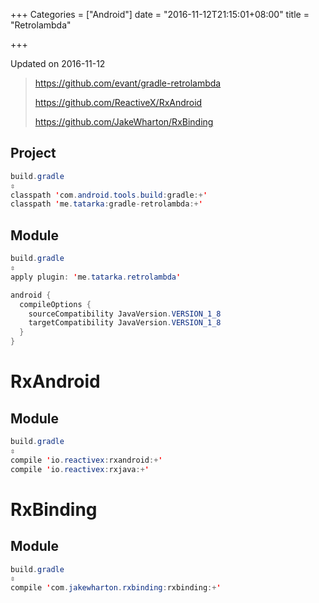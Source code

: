 +++
Categories = ["Android"]
date = "2016-11-12T21:15:01+08:00"
title = "Retrolambda"

+++

<!--more-->

Updated on 2016-11-12

> https://github.com/evant/gradle-retrolambda
>
> https://github.com/ReactiveX/RxAndroid
>
> https://github.com/JakeWharton/RxBinding

## Project
```java
build.gradle
⇳
classpath 'com.android.tools.build:gradle:+'
classpath 'me.tatarka:gradle-retrolambda:+'
```

## Module
```java
build.gradle
⇳
apply plugin: 'me.tatarka.retrolambda'

android {
  compileOptions {
    sourceCompatibility JavaVersion.VERSION_1_8
    targetCompatibility JavaVersion.VERSION_1_8
  }
}
```

# RxAndroid
## Module
```java
build.gradle
⇳
compile 'io.reactivex:rxandroid:+'
compile 'io.reactivex:rxjava:+'
```

# RxBinding
## Module
```java
build.gradle
⇳
compile 'com.jakewharton.rxbinding:rxbinding:+'
```